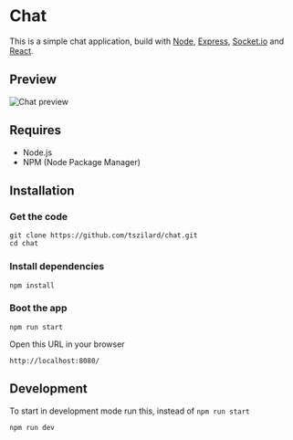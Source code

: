 # Chat
This is a simple chat application, build with [Node](https://nodejs.org/en/), [Express](https://expressjs.com/), [Socket.io](https://socket.io/) and [React](https://reactjs.org/).

## Preview
![Chat preview](https://user-images.githubusercontent.com/34402696/34831282-d4597432-f6e6-11e7-9129-a92e21f38596.gif)

## Requires
* Node.js
* NPM (Node Package Manager)

## Installation

### Get the code
```
git clone https://github.com/tszilard/chat.git
cd chat
```
### Install dependencies
```
npm install
```
### Boot the app
```
npm run start
```
Open this URL in your browser
```
http://localhost:8080/
```

## Development
To start in development mode run this, instead of ```npm run start```
```
npm run dev
```